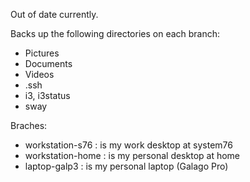 Out of date currently.

Backs up the following directories on each branch:
- Pictures
- Documents
- Videos
- .ssh
- i3, i3status
- sway

Braches:
- workstation-s76 : is my work desktop at system76
- workstation-home : is my personal desktop at home
- laptop-galp3 : is my personal laptop (Galago Pro)